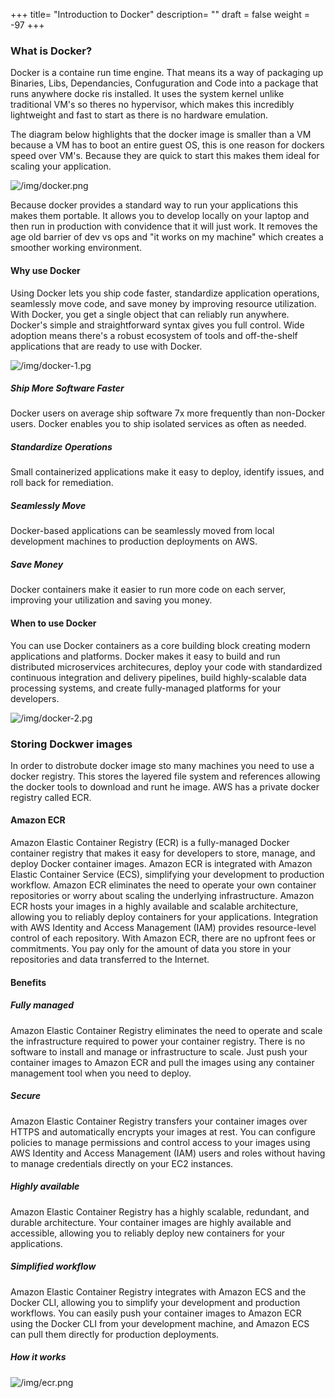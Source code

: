 +++
title= "Introduction to Docker"
description= ""
draft = false
weight = -97
+++

### What is Docker?

Docker is a containe run time engine. That means its a way of packaging up Binaries, Libs, Dependancies, Confuguration and Code into a package that runs anywhere docke ris installed. It uses the system kernel unlike traditional VM's so theres no hypervisor, which makes this incredibly lightweight and fast to start as there is no hardware emulation.

The diagram below highlights that the docker image is smaller than a VM because a VM has to boot an entire guest OS, this is one reason for dockers speed over VM's. Because they are quick to start this makes them ideal for scaling your application.

![/img/docker.png](/img/docker.png)

Because docker provides a standard way to run your applications this makes them portable. It allows you to develop locally on your laptop and then run in production with convidence that it will just work. It removes the age old barrier of dev vs ops and "it works on my machine" which creates a smoother working environment.

#### Why use Docker

Using Docker lets you ship code faster, standardize application operations, seamlessly move code, and save money by improving resource utilization. With Docker, you get a single object that can reliably run anywhere. Docker's simple and straightforward syntax gives you full control. Wide adoption means there's a robust ecosystem of tools and off-the-shelf applications that are ready to use with Docker.

![/img/docker-1.pg](/img/docker-1.png)

##### Ship More Software Faster

Docker users on average ship software 7x more frequently than non-Docker users. Docker enables you to ship isolated services as often as needed.

##### Standardize Operations

Small containerized applications make it easy to deploy, identify issues, and roll back for remediation.

##### Seamlessly Move

Docker-based applications can be seamlessly moved from local development machines to production deployments on AWS.

##### Save Money

Docker containers make it easier to run more code on each server, improving your utilization and saving you money.

#### When to use Docker

You can use Docker containers as a core building block creating modern applications and platforms. Docker makes it easy to build and run distributed microservices architecures, deploy your code with standardized continuous integration and delivery pipelines, build highly-scalable data processing systems, and create fully-managed platforms for your developers.

![/img/docker-2.pg](/img/docker-2.png)

### Storing Dockwer images

In order to distrobute docker image sto many machines you need to use a docker registry. This stores the layered file system and references allowing the docker tools to download and runt he image. AWS has a private docker registry called ECR.

#### Amazon ECR

Amazon Elastic Container Registry (ECR) is a fully-managed Docker container registry that makes it easy for developers to store, manage, and deploy Docker container images. Amazon ECR is integrated with Amazon Elastic Container Service (ECS), simplifying your development to production workflow. Amazon ECR eliminates the need to operate your own container repositories or worry about scaling the underlying infrastructure. Amazon ECR hosts your images in a highly available and scalable architecture, allowing you to reliably deploy containers for your applications. Integration with AWS Identity and Access Management (IAM) provides resource-level control of each repository. With Amazon ECR, there are no upfront fees or commitments. You pay only for the amount of data you store in your repositories and data transferred to the Internet.

#### Benefits

##### Fully managed

Amazon Elastic Container Registry eliminates the need to operate and scale the infrastructure required to power your container registry. There is no software to install and manage or infrastructure to scale. Just push your container images to Amazon ECR and pull the images using any container management tool when you need to deploy.

##### Secure

Amazon Elastic Container Registry transfers your container images over HTTPS and automatically encrypts your images at rest. You can configure policies to manage permissions and control access to your images using AWS Identity and Access Management (IAM) users and roles without having to manage credentials directly on your EC2 instances.

##### Highly available

Amazon Elastic Container Registry has a highly scalable, redundant, and durable architecture. Your container images are highly available and accessible, allowing you to reliably deploy new containers for your applications.

##### Simplified workflow

Amazon Elastic Container Registry integrates with Amazon ECS and the Docker CLI, allowing you to simplify your development and production workflows. You can easily push your container images to Amazon ECR using the Docker CLI from your development machine, and Amazon ECS can pull them directly for production deployments.

##### How it works

![/img/ecr.png](/img/ecr.png)

